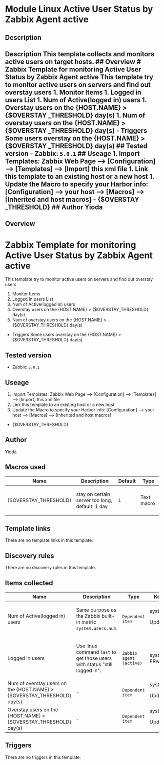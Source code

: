 # Module Linux Active User Status by Zabbix Agent active

## Description

## Description This template collects and monitors active users on target hosts. ## Overview # Zabbix Template for monitoring Active User Status by Zabbix Agent active This template try to monitor active users on servers and find out overstay users 1. Monitor Items 1. Logged in users List 1. Num of Active(logged in) users 1. Overstay users on the {HOST.NAME} > {$OVERSTAY _THRESHOLD} day(s) 1. Num of overstay users on the {HOST.NAME} > {$OVERSTAY _THRESHOLD} day(s) - Triggers Some users overstay on the {HOST.NAME} > {$OVERSTAY _THRESHOLD} day(s) ## Tested version - Zabbix: `5.0.1` ## Useage 1. Import Templates: Zabbix Web Page --> [Configuration] --> [Templates] --> [Import] this xml file 1. Link this template to an existing host or a new host 1. Update the Macro to specify your Harbor info: [Configuration] --> your host --> [Macros] --> [Inherited and host macros] - {$OVERSTAY _THRESHOLD} ## Author Yioda 

## Overview


# Zabbix Template for monitoring Active User Status by Zabbix Agent active


This template try to monitor active users on servers and find out overstay users
  

1. Monitor Items
 1. Logged in users List
 1. Num of Active(logged in) users
 1. Overstay users on the {HOST.NAME} > {$OVERSTAY\_THRESHOLD} day(s)
 1. Num of overstay users on the {HOST.NAME} > {$OVERSTAY\_THRESHOLD} day(s)
 - Triggers
 Some users overstay on the {HOST.NAME} > {$OVERSTAY\_THRESHOLD} day(s)
  

## Tested version
  

- Zabbix: `5.0.1`
  

## Useage
  

1. Import Templates: Zabbix Web Page --> [Configuration] --> [Templates] --> [Import] this xml file
1. Link this template to an existing host or a new host
1. Update the Macro to specify your Harbor info: [Configuration] --> your host --> [Macros] --> [Inherited and host macros]
 - {$OVERSTAY\_THRESHOLD}


## Author

Yioda

## Macros used

|Name|Description|Default|Type|
|----|-----------|-------|----|
|{$OVERSTAY_THRESHOLD}|<p>stay on certain server too long, default: 1 day</p>|`1`|Text macro|
## Template links

There are no template links in this template.

## Discovery rules

There are no discovery rules in this template.

## Items collected

|Name|Description|Type|Key and additional info|
|----|-----------|----|----|
|Num of Active(logged in) users|<p>Same purpose as the Zabbix built-in metric `system.users.num`.</p>|`Dependent item`|system.users.loggedin.num<p>Update: 0</p>|
|Logged in users|<p>Use linux command `last` to get those users with status "still logged in".</p>|`Zabbix agent (active)`|system.run["TZ=UTC last -FRw | grep \"still logged\" | sed 's/still logged in//g' | awk '{$2=\"\";print $0;}'  | sed 's/  /,/g'"]<p>Update: 1h</p>|
|Num of overstay users on the {HOST.NAME} > {$OVERSTAY_THRESHOLD} day(s)|<p>-</p>|`Dependent item`|system.users.overstay.num<p>Update: 0</p>|
|Overstay users on the {HOST.NAME} > {$OVERSTAY_THRESHOLD} day(s)|<p>-</p>|`Dependent item`|system.users.overstay.list<p>Update: 0</p>|
## Triggers

There are no triggers in this template.

